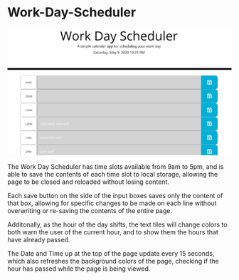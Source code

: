 # Work-Day-Scheduler

![Example of Functional Planner](Assets\WDSscreenshot.JPG)

The Work Day Scheduler has time slots available from 9am to 5pm, and is able to save the contents of each time slot to local storage, allowing the page to be closed and reloaded without losing content.

Each save button on the side of the input boxes saves only the content of that box, allowing for specific changes to be made on each line without overwriting or re-saving the contents of the entire page.  

Additonally, as the hour of the day shifts, the text tiles will change colors to both warn the user of the current hour, and to show them the hours that have already passed.

The Date and Time up at the top of the page update every 15 seconds, which also refreshes the background colors of the page, checking if the hour has passed while the page is being viewed. 